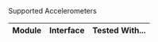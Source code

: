 <table>
  <thead>
    <tr colspan="3">
      Supported Accelerometers
    </tr>    
    <tr>
      <th>Module</th>
      <th>Interface</th>
      <th>Tested With...</th>
    </tr>
  </thead>
  <tbody>

  </tbody>

</table>
